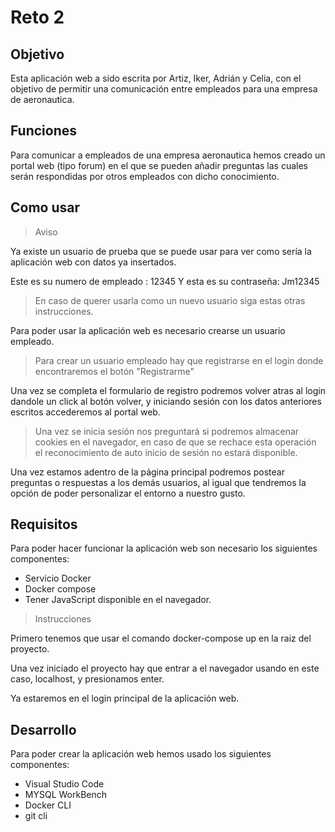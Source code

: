 # Reto 2

## Objetivo

Esta aplicación web a sido escrita por Artiz, Iker, Adrián y Celia, con el objetivo de permitir una comunicación entre empleados para una empresa de aeronautica.

## Funciones

Para comunicar a empleados de una empresa aeronautica hemos creado un portal web (tipo forum) en el que se pueden añadir preguntas las cuales serán respondidas por otros empleados con dicho conocimiento.

## Como usar

> Aviso

Ya existe un usuario de prueba que se puede usar para ver como sería la aplicación web con datos ya insertados.

Este es su numero de empleado : 12345
Y esta es su contraseña: Jm12345

> En caso de querer usarla como un nuevo usuario siga estas otras instrucciones.

Para poder usar la aplicación web es necesario crearse un usuario empleado.

> Para crear un usuario empleado hay que registrarse en el login donde encontraremos el botón "Registrarme"

Una vez se completa el formulario de registro podremos volver atras al login dandole un click al botón volver, y iniciando sesión con los datos anteriores escritos accederemos al portal web.

> Una vez se inicia sesión nos preguntará si podremos almacenar cookies en el navegador, en caso de que se rechace esta operación el reconocimiento de auto inicio de sesión no estará disponible.

Una vez estamos adentro de la página principal podremos postear preguntas o respuestas a los demás usuarios, al igual que tendremos la opción de poder personalizar el entorno a nuestro gusto.

## Requisitos

Para poder hacer funcionar la aplicación web son necesario los siguientes componentes:

- Servicio Docker
- Docker compose
- Tener JavaScript disponible en el navegador.

> Instrucciones

Primero tenemos que usar el comando docker-compose up en la raiz del proyecto.

Una vez iniciado el proyecto hay que entrar a el navegador usando en este caso, localhost, y presionamos enter.

Ya estaremos en el login principal de la aplicación web.

## Desarrollo

Para poder crear la aplicación web hemos usado los siguientes componentes:

- Visual Studio Code
- MYSQL WorkBench
- Docker CLI
- git cli

